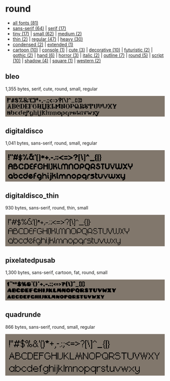 # round

- [all fonts (81)](readme.md)
- [sans-serif (64)](sans-serif.md) | [serif (17)](serif.md)
- [tiny (17)](tiny.md) | [small (62)](small.md) | [medium (2)](medium.md)
- [thin (2)](thin.md) | [regular (47)](regular.md) | [heavy (30)](heavy.md)
- [condensed (2)](condensed.md) | [extended (1)](extended.md)
- [cartoon (10)](cartoon.md) | [console (1)](console.md) | [cute (3)](cute.md) | [decorative (10)](decorative.md) | [futuristic (2)](futuristic.md) | [gothic (2)](gothic.md) | [hand (6)](hand.md) | [horror (3)](horror.md) | [italic (2)](italic.md) | [outline (7)](outline.md) | [round (5)](round.md) | [script (10)](script.md) | [shadow (4)](shadow.md) | [square (1)](square.md) | [western (2)](western.md)
## bleo

1,355 bytes, serif, cute, round, small, regular

[![font preview](previews/bleo.png?raw=true "bleo")](/fonts/bleo.h)

## digitaldisco

1,041 bytes, sans-serif, round, small, regular

[![font preview](previews/digitaldisco.png?raw=true "digitaldisco")](/fonts/digitaldisco.h)

## digitaldisco_thin

930 bytes, sans-serif, round, thin, small

[![font preview](previews/digitaldisco_thin.png?raw=true "digitaldisco_thin")](/fonts/digitaldisco_thin.h)

## pixelatedpusab

1,300 bytes, sans-serif, cartoon, fat, round, small

[![font preview](previews/pixelatedpusab.png?raw=true "pixelatedpusab")](/fonts/pixelatedpusab.h)

## quadrunde

866 bytes, sans-serif, round, small, regular

[![font preview](previews/quadrunde.png?raw=true "quadrunde")](/fonts/quadrunde.h)
